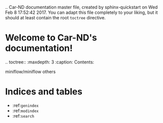 .. Car-ND documentation master file, created by
   sphinx-quickstart on Wed Feb  8 17:52:42 2017.
   You can adapt this file completely to your liking, but it should at least
   contain the root `toctree` directive.

Welcome to Car-ND's documentation!
==================================

.. toctree::
   :maxdepth: 3
   :caption: Contents:

   miniflow/miniflow
   others

Indices and tables
==================

* :ref:`genindex`
* :ref:`modindex`
* :ref:`search`
